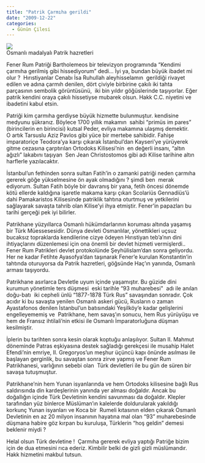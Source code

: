 ```yaml
---
title: "Patrik Çarmıha gerildi"
date: "2009-12-22"
categories: 
  - Günün Çilesi
---
```


![](/uploads/image/patrik.jpg)  
Osmanlı madalyalı Patrik hazretleri

Fener Rum Patriği Bartholemeos bir televizyon programında “Kendimi çarmıha gerilmiş gibi hissediyorum” dedi… İyi ya, bundan büyük ibadet mi olur ?  Hırıstiyanlar Cenabı İsa Ruhullah aleyhisselamın  gerildiği rivayet edilen ve adına çarmıh denilen, dört çiviyle birbirine çakılı iki tahta parçasının sembolik görüntüsünü,  iki bin yıldır göğüslerinde taşıyorlar. Eğer patrik kendini oraya çakılı hissetiyse mubarek olsun. Hakk C.C. niyetini ve ibadetini kabul etsin.

Patriği kim çarmıha gerdiyse büyük hizmette bulunmuştur. kendisine medyunu şükranız. Böylece 1700 yıllık makamın  sahibi “primüs im pares” (birincilerin en birincisi) kutsal Peder, evliya makamına ulaşmış demektir. O artık Tarsuslu Aziz Pavlos gibi yüce bir mertebe sahibidir. Fahişe imparatoriçe Teodora’ya karşı çıkarak İstanbul’dan Kayseri’ye yürüyerek gitme cezasına çarptırılan Ortodoks Kilisesi’nin  en değerli insanı, “altın ağızlı” lakabını taşıyan  Sen Jean Christostomos gibi adı Kilise tarihine altın harflerle yazılacaktır.

İstanbul’un fethinden sonra sultan Fatih’in o zamanki patriği neden çarmıha gererek göğe yükselmesine ön ayak olmadığını ? şimdi ben  merak ediyorum. Sultan Fatih böyle bir davranış bir yana, fetih öncesi dönemde kötü ellerde kaldığına işaretle makama karşı çıkan Scolariüs Gennadiüs’ü dahi Pamakaristos Kilisesinde patriklik tahtına oturtmuş ve yetkilerini sağlayarak savaşta tahrib olan Kilise’yi ihya etmiştir. Fener’in papazları bu tarihi gerçeği pek iyi bilirler.

Patrikhane yüzyıllarca Osmanlı hükümdarlarının koruması altında yaşamış bir Türk Müessesesidir. Dünya devleti Osmanlılar, yönettikleri uçsuz bucaksız topraklarda kendilerine cizye ödeyen Hırıstiyan teb’a’nın dini ihtiyaçlarını düzenlemesi için ona önemli bir devlet hizmeti vermişlerdi.. Fener Rum Patrikleri devlet protokolünde Şeyhülislam’dan sonra geliyordu. Her ne kadar Fetihte Ayasofya’dan taşınarak Fener’e kurulan Konstantin’in tahtında oturuyorsa da Patrik hazretleri, göğsünde Haç’ın yanında, Osmanlı arması taşıyordu.

Patrikhane asırlarca Devletle uyum içinde yaşamıştır. Bu güzide dini kurumun yönetimle ters düşmesi  eski tarihle “93 muharebesi"  adı ile anılan doğu-batı  iki cepheli ünlü “1877-1878 Türk Rus” savaşından sonradır. Çok acıdır ki bu savaşta yenilen Osmanlı askeri gücü, Rusların o zaman Ayastafonos denilen İstanbul’un batısındaki Yeşilköy’e kadar gelişlerini engelleyememiş ve  Patrikhane, hem savaş’ın sonucu, hem Rus yürüyüşu ve hem de Fransız ihtilali’nin etkisi ile Osmanlı İmparatorluğuna düşman kesilmiştir.

İplerin bu tarihten sonra kesin olarak koptuğu anlaşılıyor. Sultan II. Mahmut döneminde Patras eşkiyasına destek sağladığı gerekçesi ile musahip Halet Efendi’nin emriye, II. Gregoryos’un meşhur üçüncü kapı önünde asılması ile başlayan gerginlik, bu savaştan sonra zirve yapmış ve Fener Rum Patrikhanesi, varlığının sebebi olan  Türk devletleri ile bu gün de süren bir savaşa tutuşmuştur.

Patrikhane’nin hem Yunan isyanlarında ve hem Ortodoks kilisesine bağlı Rus saldırısında din kardeşlerinin yanında yer alması doğaldır. Ancak bu doğallığın içinde Türk Devletinin kendini savunması da doğaldır. Klepler tarafından yüz binlerce Müslüman’ın kalelerde doldurularak yakıldığı korkunç Yunan isyanları ve Koca bir  Rumeli kıtasının elden çıkarak Osmanlı Devletinin en az 20 milyon insanının hayatına mal olan “93” muharebesinde düşmana habire göz kırpan bu kuruluşa, Türklerin “hoş geldin” demesi beklenir miydi ?

Helal olsun Türk devletine !  Çarmıha gererek evliya yaptığı Patriğe bizim için de dua etmesini rıca ederiz. Kimbilir belki de gizli gizli müslümandır. Hakk hizmetini makbul tutsun.
